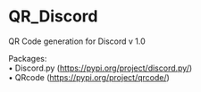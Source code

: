 # QR_Discord
QR Code generation for Discord v 1.0
  
Packages:  
  • Discord.py (https://pypi.org/project/discord.py/)  
  • QRcode (https://pypi.org/project/qrcode/)  
  

